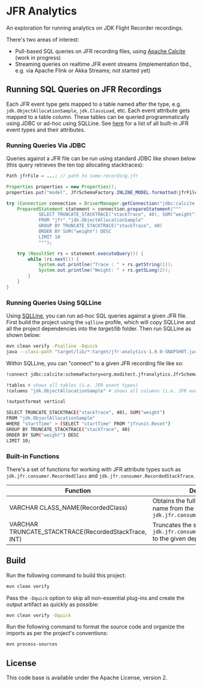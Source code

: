 # JFR Analytics

An exploration for running analytics on JDK Flight Recorder recordings.

There's two areas of interest:

* Pull-based SQL queries on JFR recording files, using [Apache Calcite](https://calcite.apache.org/) (work in progress)
* Streaming queries on realtime JFR event streams (implementation tbd., e.g. via Apache Flink or Akka Streams; not started yet)

## Running SQL Queries on JFR Recordings

Each JFR event type gets mapped to a table named after the type, e.g. `jdk.ObjectAllocationSample`, `jdk.ClassLoad`, etc.
Each event attribute gets mapped to a table column.
These tables can be queried programmatically using JDBC or ad-hoc using SQLLine.
See [here](https://bestsolution-at.github.io/jfr-doc/openjdk-17.html) for a list of all built-in JFR event types and their attributes.

### Running Queries Via JDBC

Queries against a JFR file can be run using standard JDBC like shown below
(this query retrieves the ten top allocating stacktraces):

```java
Path jfrFile = ...; // path to some-recording.jfr

Properties properties = new Properties();
properties.put("model", JfrSchemaFactory.INLINE_MODEL.formatted(jfrFile));

try (Connection connection = DriverManager.getConnection("jdbc:calcite:", properties)) {
    PreparedStatement statement = connection.prepareStatement("""
            SELECT TRUNCATE_STACKTRACE("stackTrace", 40), SUM("weight")
            FROM "jfr"."jdk.ObjectAllocationSample"
            GROUP BY TRUNCATE_STACKTRACE("stackTrace", 40)
            ORDER BY SUM("weight") DESC
            LIMIT 10
            """);

    try (ResultSet rs = statement.executeQuery()) {
        while (rs.next()) {
            System.out.printlne("Trace : " + rs.getString(1));
            System.out.printlne("Weight: " + rs.getSLong(2));
        }
    }
}
```

### Running Queries Using SQLLine

Using [SQLLine](https://julianhyde.github.io/sqlline/manual.html), you can run ad-hoc SQL queries against a given JFR file.
First build the project using the `sqlline` profile, which will copy SQLLine and all the project dependencies into the _target/lib_ folder.
Then run SQLLine as shown below:

```bash
mvn clean verify -Psqlline -Dquick
java --class-path "target/lib/*:target/jfr-analytics-1.0.0-SNAPSHOT.jar" sqlline.SqlLine
```

Within SQLLine, you can "connect" to a given JFR recording file like so:

```bash
!connect jdbc:calcite:schemaFactory=org.moditect.jfranalytics.JfrSchemaFactory;schema.file=src/test/resources/object-allocations.jfr dummy dummy

!tables # shows all tables (i.e. JFR event types)
!columns "jdk.ObjectAllocationSample" # shows all columns (i.e. JFR event attributes)

!outputformat vertical

SELECT TRUNCATE_STACKTRACE("stackTrace", 40), SUM("weight")
FROM "jdk.ObjectAllocationSample"
WHERE "startTime" > (SELECT "startTime" FROM "jfrunit.Reset")
GROUP BY TRUNCATE_STACKTRACE("stackTrace", 40)
ORDER BY SUM("weight") DESC
LIMIT 10;
```

### Built-in Functions

There's a set of functions for working with JFR attribute types such as `jdk.jfr.consumer.RecordedClass` and `jdk.jfr.consumer.RecordedStackTrace`.

| Function                                             | Description                                                                                    |
| ---------------------------------------------------- | ---------------------------------------------------------------------------------------------- |
| VARCHAR CLASS_NAME(RecordedClass)                    | Obtains the fully-qualified class name from the given `jdk.jfr.consumer.RecordedClass`         |
| VARCHAR TRUNCATE_STACKTRACE(RecordedStackTrace, INT) | Truncates the stacktrace of the given `jdk.jfr.consumer.RecordedStackTrace` to the given depth |

## Build

Run the following command to build this project:

```bash
mvn clean verify
```

Pass the `-Dquick` option to skip all non-essential plug-ins and create the output artifact as quickly as possible:

```bash
mvn clean verify -Dquick
```

Run the following command to format the source code and organize the imports as per the project's conventions:

```bash
mvn process-sources
```

## License

This code base is available under the Apache License, version 2.
